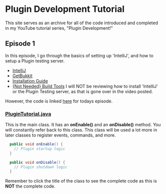 # Plugin Development Tutorial

This site serves as an archive for all of the code introduced and completed in my YouTube tutorial series, "Plugin Development!"

## Episode 1
In this episode, I go through the basics of setting up 'IntelliJ', and how to setup a Plugin testing server.
 - [IntelliJ](https://www.jetbrains.com/idea/download/)
 - [GetBukkit](https://getbukkit.org/download/spigot)
 - [Installation Guide](https://www.spigotmc.org/wiki/spigot-installation/)
 - [{Not Needed} Build Tools](https://www.spigotmc.org/wiki/buildtools/)
I will NOT be reviewing how to install 'IntelliJ' or the Plugin Testing server, as that is gone over in the video posted.

However, the code is linked [here](https://github.com/SuperSilverStone/plugin-development/tree/main/episode1) for todays episode.

### [PluginTutorial.java](https://github.com/SuperSilverStone/plugin-development/tree/main/episode1)
This is the main class. It has an **onEnable()** and an **onDisable()** method. You will constantly refer back to this class.
This class will be used a lot more in later classes to register events, commands, and more.

```java
  public void onEnable() {
    // Plugin startup logic
  }
```
```java
  public void onDisable() {
    // Plugin shutdown logic
  }
```
Remember to click the title of the class to see the complete code as this is **NOT** the complete code.
